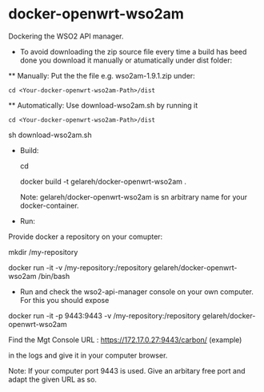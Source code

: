 # docker-openwrt-wso2am
Dockering the WSO2 API manager. 

* To avoid downloading the zip source file every time a build has beed done you download it manually or atumatically        under dist folder:

** Manually: Put the the file e.g. wso2am-1.9.1.zip under:
   
    cd <Your-docker-openwrt-wso2am-Path>/dist
  
** Automatically: Use download-wso2am.sh by running it
   
    cd <Your-docker-openwrt-wso2am-Path>/dist
   
   sh download-wso2am.sh

* Build:

  cd <Your-docker-openwrt-wso2am-Path>
  
  docker build -t gelareh/docker-openwrt-wso2am . 
  
  Note: gelareh/docker-openwrt-wso2am is sn arbitrary name for your docker-container.

* Run:
 
 Provide docker a repository on your comupter:

  mkdir /my-repository

  docker run -it -v /my-repository:/repository  gelareh/docker-openwrt-wso2am /bin/bash

 * Run and check the wso2-api-manager console on your own computer. For this you should expose 
 
  docker run -it -p 9443:9443 -v /my-repository:/repository   gelareh/docker-openwrt-wso2am

  Find the  Mgt Console URL  : https://172.17.0.27:9443/carbon/ (example)

  in the logs and give it in your computer browser.

  Note: If your computer port 9443 is used. Give an arbitary free port and adapt the given URL as so.
  
